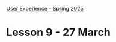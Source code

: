 [User Experience - Spring 2025](https://github.com/arturomorarioja-kea/WD_UX_F25/blob/main/README.md)

# Lesson 9 - 27 March

[--> Check out solutions to the IA sitemap exercise]: #

[--> Food Repo. clamp()]: #
[--> Food Repo. Meal 52824 has a non-available video]: #
[--> Food Repo. Video thumbnail: https://img.youtube.com/vi/GsB8ZI5vREA/mqdefault.jpg]: #
[--> Show code samples Append strategies 1 & 2, Document fragment, Basic fetch]: #
[--> Show code samples CSS3 Background(https://codepen.io/arturomorarioja/pen/xxQqRgY)]: #

[## Class takeaways]: #
[Check out:]: #
[- The slide deck ** **]: #
[Code samples:]: #
[-->  - Append strategies(https://github.com/arturomorarioja/js_append_strategies)]: #
[-->  - Append strategies 2(https://github.com/arturomorarioja/js_append_strategies_v2)]: #
[-->  - Document fragment(https://codepen.io/arturomorarioja/pen/QwLaVMj)]: #
[-->  - Basic fetch(https://github.com/arturomorarioja/js_basic_fetch)]: #

[--> Food Repo:]: #
[  --> no li in div]: #
[  --> where to read the token from sessionStorage for loading fvourites]: #
[  - API consumption(https://github.com/arturomorarioja/kea_js_api_consumption)]: #

[## Homework]: #
[- Deliver all pending First Mandatory Assignment(https://kea-fronter.itslearning.com/LearningToolElement/ViewLearningToolElement.aspx?LearningToolElementId=1344451) exercises. The deadline is next week]: #
